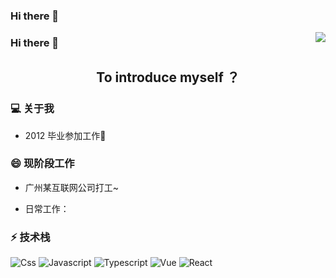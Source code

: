 ### Hi there 👋

<img align="right" src="https://github-readme-stats.vercel.app/api?username=xclazy&show_icons=true&icon_color=CE1D2D&text_color=718096&bg_color=ffffff&hide_title=true" />

<!-- 
**xclazy/xclazy** is a ✨ _special_ ✨ repository because its `README.md` (this file) appears on your GitHub profile.

Here are some ideas to get you started:

- 🔭 I’m currently working on ...
- 🌱 I’m currently learning ...
- 👯 I’m looking to collaborate on ...
- 🤔 I’m looking for help with ...
- 💬 Ask me about ...
- 📫 How to reach me: ...
- 😄 Pronouns: ...
- ⚡ Fun fact: ...
 -->

### Hi there 👋
<h2 align="center">To introduce myself ？ </h2>

### 💻  关于我
* 2012 毕业参加工作🌱

### 😄 现阶段工作
* 广州某互联网公司打工~
 - 日常工作：

### ⚡ 技术栈

![Css](https://img.shields.io/badge/-Css-29beb0?style=plastice&logo=css3&labelColor=ffffff&color=294E80)
![Javascript](https://img.shields.io/badge/-JavaScript-yellow?style=plasticee&logo=JavaScript&labelColor=f7df1e)
![Typescript](https://img.shields.io/badge/-Typescript-29beb0?style=plastice&logo=TypeScript&labelColor=ffffff&color=294E80)
![Vue](https://img.shields.io/badge/-Vue.js-29beb0?style=plastice&logo=vue.js&labelColor=ffffff&color=4FC08D)
![React](https://img.shields.io/badge/-React-blue?style=plastice&logo=React&labelColor=ffffff&color=61DAFB)

<!-- 
###  📫 2021目标
* leetcode 100 题
* over (order by difficulty desc) -->
